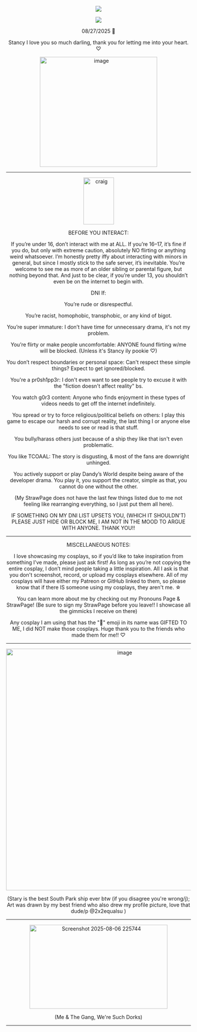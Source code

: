 <p align="center"> <img src="https://komarev.com/ghpvc/?username=charleswasaway&color=blue"> </p>


<p align="center">
  <a href="https://github.com/kittinan/spotify-github-profile">
    <img src="https://spotify-github-profile.kittinanx.com/api/view?uid=oqhfu5vc1lyvi4oew35ue4ddw&cover_image=true&theme=default&show_offline=true&background_color=1d065b&interchange=false&bar_color=bebec6&bar_color_cover=false" />
  </a>
</p>


<p align="center">08/27/2025 💓

<p align="center">Stancy I love you so much darling, thank you for letting me into your heart. ♡

<p align="center"><img width="320" height="300" alt="image" src="https://github.com/user-attachments/assets/18d16fc0-4673-4a89-83df-33add8f1f169" />


------------------------------------------------------------------------------------------------------------------

<p align="center"><img width="83" height="128" alt="craig" src="https://github.com/user-attachments/assets/5221b6e3-98ef-4a51-9dc5-4b5fe5f4c939" />

<p align="center">BEFORE YOU INTERACT:

<p align="center">If you’re under 16, don’t interact with me at ALL. If you’re 16–17, it’s fine if you do, but only with extreme caution, absolutely NO flirting or anything weird whatsoever. I’m honestly pretty iffy about interacting with minors in general, but since I mostly stick to the safe server, it’s inevitable. You’re welcome to see me as more of an older sibling or parental figure, but nothing beyond that. And just to be clear, if you’re under 13, you shouldn’t even be on the internet to begin with.
  
<p align="center">DNI If:

<p align="center">You’re rude or disrespectful.

<p align="center">You’re racist, homophobic, transphobic, or any kind of bigot.

<p align="center">You’re super immature: I don’t have time for unnecessary drama, it's not my problem.

<p align="center">You’re flirty or make people uncomfortable: ANYONE found flirting w/me will be blocked. (Unless it's Stancy ily pookie ♡)

<p align="center">You don’t respect boundaries or personal space: Can't respect these simple things? Expect to get ignored/blocked.

<p align="center">You're a pr0sh1pp3r: I don't even want to see people try to excuse it with the "fiction doesn't affect reality" bs.

<p align="center">You watch g0r3 content: Anyone who finds enjoyment in these types of videos needs to get off the internet indefinitely.

<p align="center">You spread or try to force religious/political beliefs on others: I play this game to escape our harsh and corrupt reality, the last thing I or anyone else needs to see or read is that stuff.

<p align="center">You bully/harass others just because of a ship they like that isn't even problematic.

<p align="center">You like TCOAAL: The story is disgusting, & most of the fans are downright unhinged.

<p align="center">You actively support or play Dandy’s World despite being aware of the developer drama. You play it, you support the creator, simple as that, you cannot do one without the other.

<p align="center">(My StrawPage does not have the last few things listed due to me not feeling like rearranging everything, so I just put them all here).

<p align="center">IF SOMETHING ON MY DNI LIST UPSETS YOU, (WHICH IT SHOULDN'T) PLEASE JUST HIDE OR BLOCK ME, I AM NOT IN THE MOOD TO ARGUE WITH ANYONE. THANK YOU!! 

------------------------------------------------------------------------------------------------------------------

<p align="center">MISCELLANEOUS NOTES:

<p align="center">I love showcasing my cosplays, so if you’d like to take inspiration from something I’ve made, please just ask first! As long as you’re not copying the entire cosplay, I don’t mind people taking a little inspiration. All I ask is that you don't screenshot, record, or upload my cosplays elsewhere. All of my cosplays will have either my Patreon or GitHub linked to them, so please know that if there IS someone using my cosplays, they aren't me. ☆

<p align="center">You can learn more about me by checking out my Pronouns Page & StrawPage! (Be sure to sign my StrawPage before you leave!! I showcase all the gimmicks I receive on there)

<p align="center">Any cosplay I am using that has the "🎁" emoji in its name was GIFTED TO ME, I did NOT make those cosplays. Huge thank you to the friends who made them for me!! ♡

------------------------------------------------------------------------------------------------------------------

<p align="center"><img width="631" height="659" alt="image" src="https://github.com/user-attachments/assets/b8d8647b-f262-483a-8899-54977ece04ec" />



<p align="center">(Stary is the best South Park ship ever btw (if you disagree you're wrong/j); Art was drawn by my best friend who also drew my profile picture, love that dude/p @2x2equalsu )

------------------------------------------------------------------------------------------------------------------

<p align="center"> <img width="376" height="229" alt="Screenshot 2025-08-06 225744" src="https://github.com/user-attachments/assets/148967e2-4db2-42e8-9cf8-ba2f8072b4f3" />

<p align="center">(Me & The Gang, We're Such Dorks)

------------------------------------------------------------------------------------------------------------------
